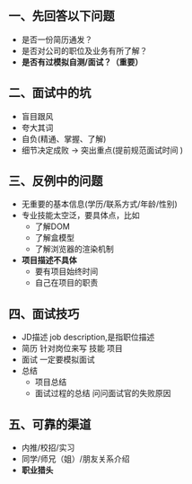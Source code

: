 ## 一、先回答以下问题
* 是否一份简历通发？
* 是否对公司的职位及业务有所了解？
* **是否有过模拟自测/面试？（重要）**

## 二、面试中的坑
* 盲目跟风
* 夸大其词
* 自负(精通、掌握、了解)
* 细节决定成败 -> 突出重点(提前规范面试时间 )

## 三、反例中的问题
* 无重要的基本信息(学历/联系方式/年龄/性别)
* 专业技能太空泛，要具体点，比如
    * 了解DOM
    * 了解盒模型
    * 了解浏览器的渲染机制
* **项目描述不具体**
  * 要有项目始终时间
  * 自己在项目的职责

## 四、面试技巧
* JD描述 job description,是指职位描述
* 简历 针对岗位来写 技能 项目
* 面试 一定要模拟面试
* 总结 
    * 项目总结
    * 面试过程的总结 问问面试官的失败原因

## 五、可靠的渠道
* 内推/校招/实习
* 同学/师兄（姐）/朋友关系介绍
* **职业猎头**

